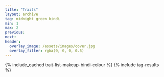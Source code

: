 ```yaml
---
title: "Traits"
layout: archive
tag: midnight green bindi
min: 1
max: 2
previous:
next:
header:
  overlay_image: /assets/images/cover.jpg
  overlay_filter: rgba(0, 0, 0, 0.5)
---
```

{% include_cached trait-list-makeup-bindi-colour %}
{% include tag-results %}
